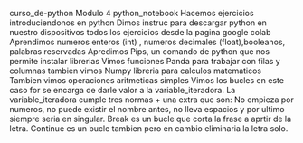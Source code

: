 curso_de-python
Modulo  4  python_notebook
Hacemos  ejercicios introduciendonos en python
Dimos  instruc para descargar python en nuestro dispositivos
todos los ejercicios  desde la pagina google colab
Aprendimos numeros enteros (int) , numeros decimales (float),booleanos, palabras reservadas
Apredimos Pips, un comando de python que nos permite instalar librerias
Vimos funciones Panda para trabajar con filas y columnas 
tambien vimos Numpy libreria para calculos matematicos
Tambien vimos operaciones aritmeticas simples
Vimos los bucles en este caso for se encarga de darle valor a la variable_iteradora.
La variable_iteradora cumple tres normas + una extra que son:
No empieza por numeros, no puede existir el nombre antes, no lleva espacios y por ultimo siempre seria en singular.
Break es un bucle que corta la frase a aprtir de la letra.
Continue es un bucle tambien pero en cambio eliminaria la letra solo.


